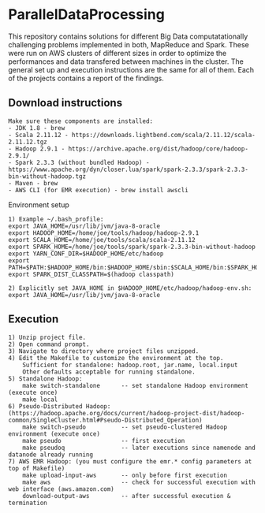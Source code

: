 # ParallelDataProcessing

This repository contains solutions for different Big Data computatationally challenging problems implemented in both, MapReduce and Spark. These were run on AWS clusters of different sizes in order to optimize the performances and data transfered between machines in the cluster. The general set up and execution instructions are the same for all of them. Each of the projects contains a report of the findings.

## Download instructions

```
Make sure these components are installed:
- JDK 1.8 - brew
- Scala 2.11.12 - https://downloads.lightbend.com/scala/2.11.12/scala-2.11.12.tgz
- Hadoop 2.9.1 - https://archive.apache.org/dist/hadoop/core/hadoop-2.9.1/
- Spark 2.3.3 (without bundled Hadoop) - https://www.apache.org/dyn/closer.lua/spark/spark-2.3.3/spark-2.3.3-bin-without-hadoop.tgz
- Maven - brew
- AWS CLI (for EMR execution) - brew install awscli
```

Environment setup

```
1) Example ~/.bash_profile:
export JAVA_HOME=/usr/lib/jvm/java-8-oracle
export HADOOP_HOME=/home/joe/tools/hadoop/hadoop-2.9.1
export SCALA_HOME=/home/joe/tools/scala/scala-2.11.12
export SPARK_HOME=/home/joe/tools/spark/spark-2.3.3-bin-without-hadoop
export YARN_CONF_DIR=$HADOOP_HOME/etc/hadoop
export PATH=$PATH:$HADOOP_HOME/bin:$HADOOP_HOME/sbin:$SCALA_HOME/bin:$SPARK_HOME/bin
export SPARK_DIST_CLASSPATH=$(hadoop classpath)

2) Explicitly set JAVA_HOME in $HADOOP_HOME/etc/hadoop/hadoop-env.sh:
export JAVA_HOME=/usr/lib/jvm/java-8-oracle
```

Execution
---------
```All of the build & execution commands are organized in the Makefile.
1) Unzip project file.
2) Open command prompt.
3) Navigate to directory where project files unzipped.
4) Edit the Makefile to customize the environment at the top.
	Sufficient for standalone: hadoop.root, jar.name, local.input
	Other defaults acceptable for running standalone.
5) Standalone Hadoop:
	make switch-standalone		-- set standalone Hadoop environment (execute once)
	make local
6) Pseudo-Distributed Hadoop: (https://hadoop.apache.org/docs/current/hadoop-project-dist/hadoop-common/SingleCluster.html#Pseudo-Distributed_Operation)
	make switch-pseudo			-- set pseudo-clustered Hadoop environment (execute once)
	make pseudo					-- first execution
	make pseudoq				-- later executions since namenode and datanode already running
7) AWS EMR Hadoop: (you must configure the emr.* config parameters at top of Makefile)
	make upload-input-aws		-- only before first execution
	make aws					-- check for successful execution with web interface (aws.amazon.com)
	download-output-aws			-- after successful execution & termination
```
